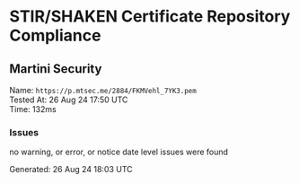 # STIR/SHAKEN Certificate Repository Compliance

## Martini Security

Name: `https://p.mtsec.me/2884/FKMVehl_7YK3.pem`\
Tested At: 26 Aug 24 17:50 UTC\
Time: 132ms

### Issues

no warning, or error, or notice date level issues were found

Generated: 26 Aug 24 18:03 UTC